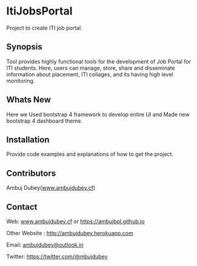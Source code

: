 # ItiJobsPortal
Project to create ITI job portal.
## Synopsis

Tool provides highly functional tools for the development of Job Portal for
ITI students. Here, users can manage, store, share and disseminate
information about placement, ITI collages, and its having high level
monitoring.

## Whats New

Here we Used bootstrap 4 framework to develop entire UI and
Made new bootstrap 4 dashboard theme. 

## Installation

Provide code examples and explanations of how to get the project.

## Contributors

Ambuj Dubey(www.ambujdubey.cf)

## Contact

Web: www.ambujdubey.cf or https://ambujbpl.github.io

Other Website : http://ambujdubey.herokuapp.com

Email: ambujdubey@outlook.in

Twitter: https://twitter.com/@mbujdubey
